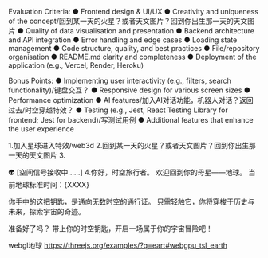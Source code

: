 
Evaluation Criteria:
● Frontend design & UI/UX
● Creativity and uniqueness of the concept/回到某一天的火星？或者天文图片？回到你出生那一天的天文图片
● Quality of data visualisation and presentation
● Backend architecture and API integration
● Error handling and edge cases
● Loading state management
● Code structure, quality, and best practices
● File/repository organisation
● README.md clarity and completeness
● Deployment of the application (e.g., Vercel, Render, Heroku)

Bonus Points:
● Implementing user interactivity (e.g., filters, search functionality)/键盘交互？
● Responsive design for various screen sizes
● Performance optimization
● AI features/加入AI对话功能，机器人对话？返回过去/时空穿越特效？
● Testing (e.g., Jest, React Testing Library for frontend; Jest for backend)/写测试用例
● Additional features that enhance the user experience



1.加入星球进入特效/web3d
2.回到某一天的火星？或者天文图片？回到你出生那一天的天文图片
3.

👽 [空间信号接收中……]
4.你好，时空旅行者。
欢迎回到你的母星——地球。
当前地球标准时间：{XXXX}

你手中的这把钥匙，是通向无数时空的通行证。
只需轻触它，你将穿梭于历史与未来，探索宇宙的奇迹。

准备好了吗？
带上你的时空钥匙，开启一场属于你的宇宙冒险吧！

webgl地球
https://threejs.org/examples/?q=eart#webgpu_tsl_earth